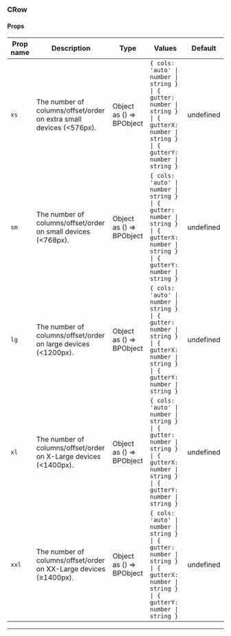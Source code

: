 ### CRow

#### Props

| Prop name        | Description                                                         | Type                     | Values                                                                                                                                   | Default   |
| ---------------- | ------------------------------------------------------------------- | ------------------------ | ---------------------------------------------------------------------------------------------------------------------------------------- | --------- |
| <code>xs</code>  | The number of columns/offset/order on extra small devices (<576px). | Object as () => BPObject | `{ cols: 'auto' \| number \| string } \| { gutter: number \| string } \| { gutterX: number \| string } \| { gutterY: number \| string }` | undefined |
| <code>sm</code>  | The number of columns/offset/order on small devices (<768px).       | Object as () => BPObject | `{ cols: 'auto' \| number \| string } \| { gutter: number \| string } \| { gutterX: number \| string } \| { gutterY: number \| string }` | undefined |
| <code>lg</code>  | The number of columns/offset/order on large devices (<1200px).      | Object as () => BPObject | `{ cols: 'auto' \| number \| string } \| { gutter: number \| string } \| { gutterX: number \| string } \| { gutterY: number \| string }` | undefined |
| <code>xl</code>  | The number of columns/offset/order on X-Large devices (<1400px).    | Object as () => BPObject | `{ cols: 'auto' \| number \| string } \| { gutter: number \| string } \| { gutterX: number \| string } \| { gutterY: number \| string }` | undefined |
| <code>xxl</code> | The number of columns/offset/order on XX-Large devices (≥1400px).   | Object as () => BPObject | `{ cols: 'auto' \| number \| string } \| { gutter: number \| string } \| { gutterX: number \| string } \| { gutterY: number \| string }` | undefined |

---
